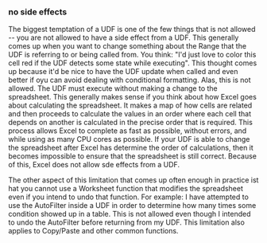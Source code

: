 ### no side effects

The biggest temptation of a UDF is one of the few things that is not allowed -- you are not allowed to have a side effect from a UDF.  This generally comes up when you want to change something about the Range that the UDF is referring to or being called from.  You think: "I'd just love to color this cell red if the UDF detects some state while executing".  This thought comes up because it'd be nice to have the UDF update when called and even better if oyu can avoid dealing with conditional formatting.  Alas, this is not allowed.  The UDF must execute without making a change to the spreadsheet. This generally makes sense if you think about how Excel goes about calculating the spreadsheet.  It makes a map of how cells are related and then proceeds to calculate the values in an order where each cell that depends on another is calculated in the precise order that is required.  This process allows Excel to complete as fast as possible, without errors, and while using as many CPU cores as possible.  If your UDF is able to change the spreadsheet after Excel has determine the order of calculations, then it becomes impossible to ensure that the spreadsheet is still correct.  Because of this, Excel does not allow sde effects from a UDF.

The other aspect of this limitation that comes up often enough in practice ist hat you cannot use a Worksheet function that modifies the spreadsheet even if you intend to undo that function.  For example: I have attempted to use the AutoFilter inside a UDF in order to determine how many times some condition showed up in a table.  This is not allowed even though I intended to undo the AutoFilter before returning from my UDF.  This limitation also applies to Copy/Paste and other common functions.
